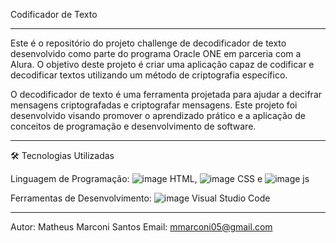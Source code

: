   Codificador de Texto
______________________________________________________________________________________________________________________________________________
Este é o repositório do projeto challenge de decodificador de texto desenvolvido como parte do programa Oracle ONE em parceria com a Alura. 
O objetivo deste projeto é criar uma aplicação capaz de codificar e decodificar textos utilizando um método de criptografia específico.

O decodificador de texto é uma ferramenta projetada para ajudar a decifrar mensagens criptografadas e criptografar mensagens.
Este projeto foi desenvolvido visando promover o aprendizado prático e a aplicação de conceitos de programação e desenvolvimento de software.
______________________________________________________________________________________________________________________________________________
🛠️ Tecnologias Utilizadas

Linguagem de Programação:
![image](https://github.com/user-attachments/assets/054159d0-177e-441f-8745-ab3207310189)
HTML,
![image](https://github.com/user-attachments/assets/401e3058-5b16-4828-89b4-42b50b85e964)
CSS e 
![image](https://github.com/user-attachments/assets/2ffc38da-b68e-4402-836a-b675b1826ada)
js

Ferramentas de Desenvolvimento:
![image](https://github.com/user-attachments/assets/2c4b688e-fbed-46d8-84b8-a2900e52bb7d)
Visual Studio Code

_______________________________________________________________________________________________________________________________________________
Autor: Matheus Marconi Santos
Email: mmarconi05@gmail.com
